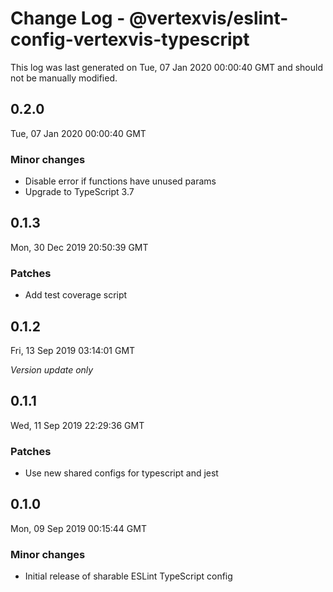 # Change Log - @vertexvis/eslint-config-vertexvis-typescript

This log was last generated on Tue, 07 Jan 2020 00:00:40 GMT and should not be manually modified.

## 0.2.0
Tue, 07 Jan 2020 00:00:40 GMT

### Minor changes

- Disable error if functions have unused params
- Upgrade to TypeScript 3.7

## 0.1.3
Mon, 30 Dec 2019 20:50:39 GMT

### Patches

- Add test coverage script

## 0.1.2
Fri, 13 Sep 2019 03:14:01 GMT

*Version update only*

## 0.1.1
Wed, 11 Sep 2019 22:29:36 GMT

### Patches

- Use new shared configs for typescript and jest

## 0.1.0
Mon, 09 Sep 2019 00:15:44 GMT

### Minor changes

- Initial release of sharable ESLint TypeScript config

